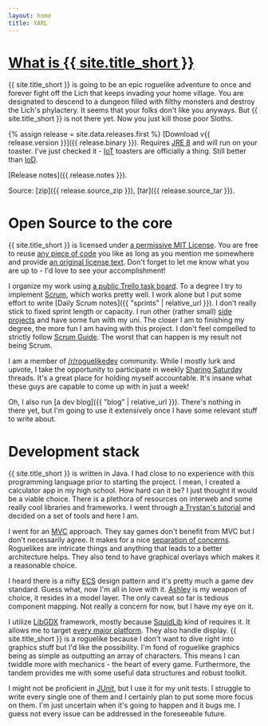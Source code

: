 ```yaml
---
layout: home
title: YARL
---
```

# [What is {{ site.title_short }}](https://www.youtube.com/watch?v=3rzgrP7VA_Q)
{{ site.title_short }} is going to be an epic roguelike adventure to once and forever fight off the Lich that keeps invading your home village. You are designated to descend to a dungeon filled with filthy monsters and destroy the Lich's phylactery. It seems that your folks don't like you anyways. But {{ site.title_short }} is not there yet. Now you just kill those poor Sloths.

{% assign release = site.data.releases.first %}
[Download v{{ release.version }}]({{ release.binary }}). Requires [JRE 8](http://www.oracle.com/technetwork/java/javase/downloads/index.html) and will run on your toaster. I've just checked it - [IoT](https://en.wikipedia.org/wiki/Internet_of_things) toasters are officially a thing. Still better than [IoD](https://www.sec-consult.com/en/blog/2018/02/internet-of-dildos-a-long-way-to-a-vibrant-future-from-iot-to-iod/index.html).

[Release notes]({{ release.notes }}).

Source: [zip]({{ release.source_zip }}), [tar]({{ release.source_tar }}).

# Open Source to the core

{{ site.title_short }} is licensed under [a permissive MIT License](https://choosealicense.com/licenses/mit/). You are free to reuse [any piece of code](https://github.com/izdwuut/YARL) you like as long as you mention me somewhere and provide [an original license text](https://github.com/izdwuut/YARL/blob/master/LICENSE). Don't forget to let me know what you are up to - I'd love to see your accomplishment!

I organize my work using [a public Trello task board](https://trello.com/b/D2fDQmGj/yarl). To a degree I try to implement [Scrum](https://www.scrum.org/), which works pretty well. I work alone but I put some effort to write [Daily Scrum notes]({{ "sprints" | relative_url }}). I don't really stick to fixed sprint length or capacity. I run other (rather small) [side projects](https://github.com/izdwuut?tab=repositories) and have some fun with my uni. The closer I am to finishing my degree, the more fun I am having with this project. I don't feel compelled to strictly follow [Scrum Guide](https://www.scrumguides.org/). The worst that can happen is my result not being Scrum.

I am a member of [/r/roguelikedev](https://www.reddit.com/r/roguelikedev/) community. While I mostly lurk and upvote, I take the opportunity to participate in weekly [Sharing Saturday](sharing-saturday) threads. It's a great place for holding myself accountable. It's insane what these guys are capable to come up with in just a week!

Oh, I also run [a dev blog]({{ "blog" | relative_url }}). There's nothing in there yet, but I'm going to use it extensively once I have some relevant stuff to write about.

# Development stack

{{ site.title_short }} is written in Java. I had close to no experience with this programming language prior to starting the project. I mean, I created a calculator app in my high school. How hard can it be? I just thought it would be a viable choice. There is a plethora of resources on interweb and some really cool libraries and frameworks. I went through [a Trystan's tutorial](http://trystans.blogspot.com/2016/01/roguelike-tutorial-00-table-of-contents.html) and decided on a set of tools and here I am.

I went for an [MVC](https://en.wikipedia.org/wiki/Model%E2%80%93view%E2%80%93controller) approach. They say games don't benefit from MVC but I don't necessarily agree. It makes for a nice [separation of concerns](https://en.wikipedia.org/wiki/Separation_of_concerns). Roguelikes are intricate things and anything that leads to a better architecture helps. They also tend to have graphical overlays which makes it a reasonable choice.

I heard there is a nifty [ECS](https://en.wikipedia.org/wiki/Entity%E2%80%93component%E2%80%93system) design pattern and it's pretty much a game dev standard. Guess what, now I'm all in love with it. [Ashley](https://github.com/libgdx/ashley) is my weapon of choice, it resides in a model layer. The only caveat so far is tedious component mapping. Not really a concern for now, but I have my eye on it.

I utilize [LibGDX](https://libgdx.badlogicgames.com) framework, mostly because [SquidLib](https://github.com/SquidPony/SquidLib) kind of requires it. It allows me to target [every major platform](https://libgdx.badlogicgames.com/features.html). They also handle display. {{ site.title_short }} is a roguelike because I don't want to dive right into graphics stuff but I'd like the possibility. I'm fond of roguelike graphics being as simple as outputting an array of characters. This means I can twiddle more with mechanics - the heart of every game. Furthermore, the tandem provides me with some useful data structures and robust toolkit.

I might not be proficient in [JUnit](https://junit.org/junit5/), but I use it for my unit tests. I struggle to write every single one of them and I certainly plan to put some more focus on them. I'm just uncertain when it's going to happen and it bugs me. I guess not every issue can be addressed in the foreseeable future. 